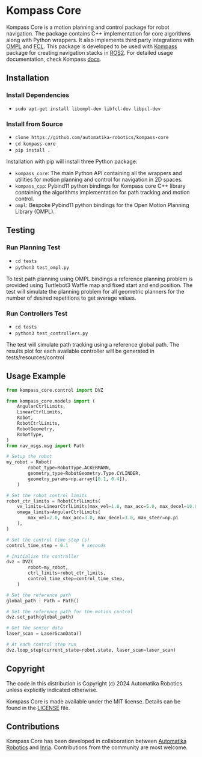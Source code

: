 # Kompass Core

Kompass Core is a motion planning and control package for robot navigation. The package contains C++ implementation for core algorithms along with Python wrappers. It also implements third party integrations with [OMPL](https://ompl.kavrakilab.org/) and [FCL](https://github.com/flexible-collision-library/fcl). This package is developed to be used with [Kompass](https://github.com/automatika-robotics/kompass) package for creating navigation stacks in [ROS2](https://docs.ros.org/en/rolling/index.html). For detailed usage documentation, check Kompass [docs](https://automatika-robotics.github.io/kompass/).


## Installation

### Install Dependencies

- ```sudo apt-get install libompl-dev libfcl-dev libpcl-dev```

### Install from Source

- ```clone https://github.com/automatika-robotics/kompass-core```
- ```cd kompass-core```
- ```pip install .```


Installation with pip will install three Python package:

- ```kompass_core```: The main Python API containing all the wrappers and utilities for motion planning and control for navigation in 2D spaces.
- ```kompass_cpp```: Pybind11 python bindings for Kompass core C++ library containing the algorithms implementation for path tracking and motion control.
- ```ompl```: Bespoke Pybind11 python bindings for the Open Motion Planning Library (OMPL).

## Testing

### Run Planning Test

- ```cd tests```
- ```python3 test_ompl.py```

To test path planning using OMPL bindings a reference planning problem is provided using Turtlebot3 Waffle map and fixed start and end position. The test will simulate the planning problem for all geometric planners for the number of desired repetitions to get average values.

### Run Controllers Test

- ```cd tests```
- ```python3 test_controllers.py```

The test will simulate path tracking using a reference global path. The results plot for each available controller will be generated in tests/resources/control

## Usage Example

```python
from kompass_core.control import DVZ

from kompass_core.models import (
    AngularCtrlLimits,
    LinearCtrlLimits,
    Robot,
    RobotCtrlLimits,
    RobotGeometry,
    RobotType,
)
from nav_msgs.msg import Path

# Setup the robot
my_robot = Robot(
        robot_type=RobotType.ACKERMANN,
        geometry_type=RobotGeometry.Type.CYLINDER,
        geometry_params=np.array([0.1, 0.4]),
    )

# Set the robot control limits
robot_ctr_limits = RobotCtrlLimits(
    vx_limits=LinearCtrlLimits(max_vel=1.0, max_acc=5.0, max_decel=10.0),
    omega_limits=AngularCtrlLimits(
        max_vel=2.0, max_acc=3.0, max_decel=3.0, max_steer=np.pi
    ),
)

# Set the control time step (s)
control_time_step = 0.1     # seconds

# Initialize the controller
dvz = DVZ(
        robot=my_robot,
        ctrl_limits=robot_ctr_limits,
        control_time_step=control_time_step,
    )

# Set the reference path
global_path : Path = Path()

# Set the reference path for the motion control
dvz.set_path(global_path)

# Get the sensor data
laser_scan = LaserScanData()

# At each control step run
dvz.loop_step(current_state=robot.state, laser_scan=laser_scan)
```

## Copyright

The code in this distribution is Copyright (c) 2024 Automatika Robotics unless explicitly indicated otherwise.

Kompass Core is made available under the MIT license. Details can be found in the [LICENSE](LICENSE) file.

## Contributions

Kompass Core has been developed in collaboration between [Automatika Robotics](https://automatikarobotics.com/) and [Inria](https://inria.fr/). Contributions from the community are most welcome.
